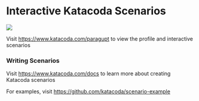 # Interactive Katacoda Scenarios

[![](http://shields.katacoda.com/katacoda/paragupt/count.svg)](https://www.katacoda.com/paragupt "Get your profile on Katacoda.com")

Visit https://www.katacoda.com/paragupt to view the profile and interactive scenarios

### Writing Scenarios
Visit https://www.katacoda.com/docs to learn more about creating Katacoda scenarios

For examples, visit https://github.com/katacoda/scenario-example

